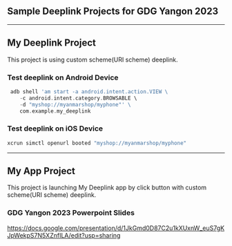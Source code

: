 ## Sample Deeplink Projects for GDG Yangon 2023

____

## My Deeplink Project
This project is using custom scheme(URI scheme) deeplink.

### Test deeplink on Android Device

```dart
 adb shell 'am start -a android.intent.action.VIEW \
    -c android.intent.category.BROWSABLE \
    -d "myshop://myanmarshop/myphone"' \
    com.example.my_deeplink
```

### Test deeplink on iOS Device

```dart
xcrun simctl openurl booted "myshop://myanmarshop/myphone"
```

___
## My App Project
This project is launching My Deeplink app by click button with custom scheme(URI scheme) deeplink.

### GDG Yangon 2023 Powerpoint Slides

https://docs.google.com/presentation/d/1JkGmd0D87C2u1kXUxnW_euS7gKJpWekpS7N5XZnfILA/edit?usp=sharing


